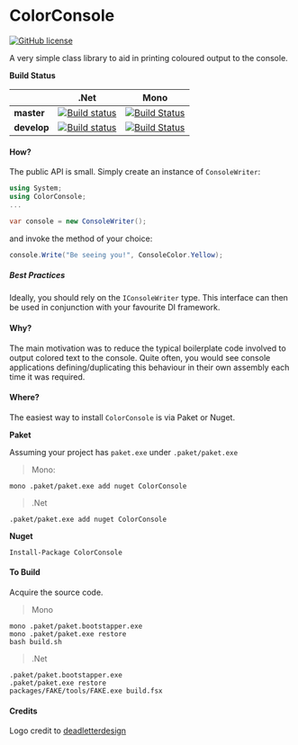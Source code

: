 # ColorConsole 
[![GitHub license](https://img.shields.io/badge/license-GPLv2-blue.svg)](https://raw.githubusercontent.com/RMCKirby/ColorConsole/master/License.txt)


A very simple class library to aid in printing coloured output to the console.

**Build Status**

|         |.Net   |Mono |
|---------|:------:|:------:|
| **master** | [![Build status](https://ci.appveyor.com/api/projects/status/1fu2fhe68rfm3mdn/branch/master?svg=true)](https://ci.appveyor.com/project/RMCKirby/colorconsole/branch/master)| [![Build Status](https://travis-ci.org/RMCKirby/ColorConsole.svg?branch=master)](https://travis-ci.org/RMCKirby/ColorConsole) | 
| **develop** | [![Build status](https://ci.appveyor.com/api/projects/status/1fu2fhe68rfm3mdn/branch/master?svg=true)](https://ci.appveyor.com/project/RMCKirby/colorconsole/branch/develop) | [![Build Status](https://travis-ci.org/RMCKirby/ColorConsole.svg?branch=develop)](https://travis-ci.org/RMCKirby/ColorConsole) |

#### How?

The public API is small. Simply create an instance of `ConsoleWriter`:

```csharp
using System;
using ColorConsole;
...

var console = new ConsoleWriter();
```
and invoke the method of your choice:
```csharp
console.Write("Be seeing you!", ConsoleColor.Yellow);
```

##### Best Practices

Ideally, you should rely on the `IConsoleWriter` type.
This interface can then be used in conjunction with your favourite DI framework.

#### Why?

The main motivation was to reduce the typical boilerplate code involved to output colored text to the console.
Quite often, you would see console applications defining/duplicating this behaviour in their own assembly each time it was required.

#### Where?
The easiest way to install `ColorConsole` is via Paket or Nuget.

**Paket**

Assuming your project has `paket.exe` under `.paket/paket.exe`

>Mono:
```
mono .paket/paket.exe add nuget ColorConsole
```
>.Net
```
.paket/paket.exe add nuget ColorConsole
```

**Nuget**

`Install-Package ColorConsole`

#### To Build
Acquire the source code.
>Mono
```
mono .paket/paket.bootstapper.exe
mono .paket/paket.exe restore
bash build.sh
```
>.Net
```
.paket/paket.bootstapper.exe
.paket/paket.exe restore
packages/FAKE/tools/FAKE.exe build.fsx
```

#### Credits
Logo credit to [deadletterdesign](http://www.easyicon.net/language.en/1170663-terminal_flat_icon.html)
